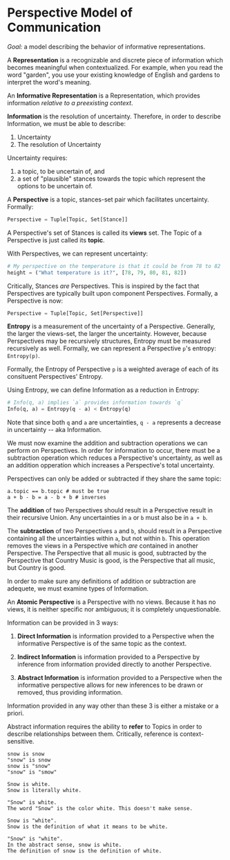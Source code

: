 # Perspective Model of Communication

*Goal:* a model describing the behavior of informative representations.

A **Representation** is a recognizable and discrete piece of information which becomes meaningful when contextualized.
For example, when you read the word "garden", you use your existing knowledge of English and gardens to interpret the word's meaning.

An **Informative Representation** is a Representation, which provides information *relative to a preexisting context*.

**Information** is the resolution of uncertainty.
Therefore, in order to describe Information, we must be able to describe:
1. Uncertainty
2. The resolution of Uncertainty

Uncertainty requires:
1. a topic, to be uncertain of, and
2. a set of "plausible" stances towards the topic which represent the options to be uncertain of.

A **Perspective** is a topic, stances-set pair which facilitates uncertainty. Formally:
```python
Perspective = Tuple[Topic, Set[Stance]]
```

A Perspective's set of Stances is called its **views** set.
The Topic of a Perspective is just called its **topic**.

With Perspectives, we can represent uncertainty:
```python
# My perspective on the temperature is that it could be from 78 to 82
height = ("What temperature is it?", [78, 79, 80, 81, 82])
```

Critically, Stances *are* Perspectives. This is inspired by the fact that Perspectives are typically built upon component Perspectives. Formally, a Perspective is now:
```python
Perspective = Tuple[Topic, Set[Perspective]]
```

**Entropy** is a measurement of the uncertainty of a Perspective. Generally, the larger the views-set, the larger the uncertainty. However, because Perspectives may be recursively structures, Entropy must be measured recursively as well. Formally, we can represent a Perspective `p`'s entropy: `Entropy(p)`.

Formally, the Entropy of Perspective `p` is a weighted average of each of its consituent Perspectives' Entropy.

Using Entropy, we can define Information as a reduction in Entropy:
```python
# Info(q, a) implies `a` provides information towards `q`
Info(q, a) = Entropy(q - a) < Entropy(q)
```
Note that since both `q` and `a` are uncertainties, `q - a` represents a decrease in uncertainty -- aka Information.

We must now examine the addition and subtraction operations we can perform on Perspectives. In order for information to occur, there must be a subtraction operation which reduces a Perspective's uncertainty, as well as an addition opperation which increases a Perspective's total uncertainty.

Perspectives can only be added or subtracted if they share the same topic:
```
a.topic == b.topic # must be true
a + b - b = a - b + b # inverses
```
The **addition** of two Perspectives should result in a Perspective result in their recursive Union.
Any uncertainties in `a` or `b` must also be in `a + b`.

The **subtraction** of two Perspectives `a` and `b`, should result in a Perspective containing all the uncertainties within `a`, but not within `b`.
This operation removes the views in a Perspective which *are* contained in another Perspective.
The Perspective that all music is good, subtracted by the Perspective that Country Music is good, is the Perspective that all music, but Country is good.

In order to make sure any definitions of addition or subtraction are adequete, we must examine types of Information.

An **Atomic Perspective** is a Perspective with no views. Because it has no views, it is neither specific nor ambiguous; it is completely unquestionable.

Information can be provided in 3 ways:
1. **Direct Information** is information provided to a Perspective when the informative Perspective is of the same topic as the context.

2. **Indirect Information** is information provided to a Perspective by inference from information provided directly to another Perspective.

3. **Abstract Information** is information provided to a Perspective when the informative perspective allows for new inferences to be drawn or removed, thus providing information. 

Information provided in any way other than these 3 is either a mistake or a priori.

Abstract information requires the ability to **refer** to Topics in order to describe relationships between them.
Critically, reference is context-sensitive.


```
snow is snow
"snow" is snow
snow is "snow"
"snow" is "smow"

Snow is white.
Snow is literally white.

"Snow" is white.
The word "Snow" is the color white. This doesn't make sense.

Snow is "white".
Snow is the definition of what it means to be white.

"Snow" is "white".
In the abstract sense, snow is white.
The definition of snow is the definition of white.
```

